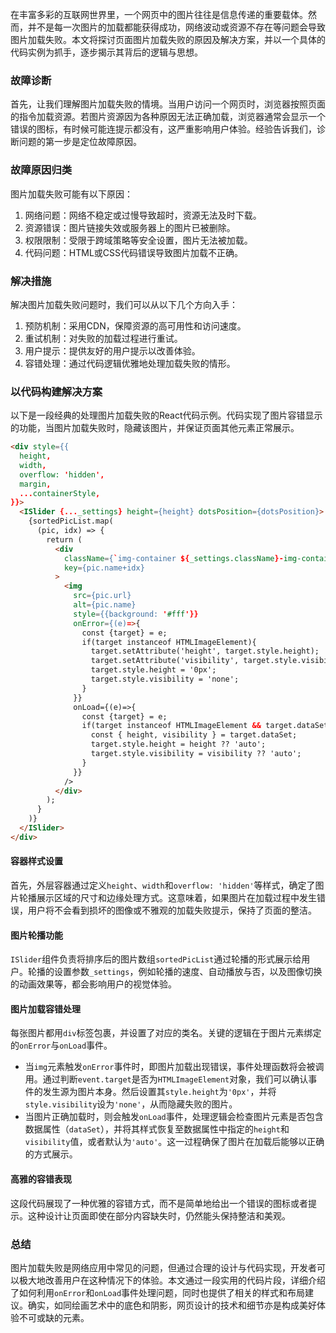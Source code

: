 在丰富多彩的互联网世界里，一个网页中的图片往往是信息传递的重要载体。然而，并不是每一次图片的加载都能获得成功，网络波动或资源不存在等问题会导致图片加载失败。本文将探讨页面图片加载失败的原因及解决方案，并以一个具体的代码实例为抓手，逐步揭示其背后的逻辑与思想。

### 故障诊断

首先，让我们理解图片加载失败的情境。当用户访问一个网页时，浏览器按照页面的指令加载资源。若图片资源因为各种原因无法正确加载，浏览器通常会显示一个错误的图标，有时候可能连提示都没有，这严重影响用户体验。经验告诉我们，诊断问题的第一步是定位故障原因。

### 故障原因归类

图片加载失败可能有以下原因：

1. 网络问题：网络不稳定或过慢导致超时，资源无法及时下载。
2. 资源错误：图片链接失效或服务器上的图片已被删除。
3. 权限限制：受限于跨域策略等安全设置，图片无法被加载。
4. 代码问题：HTML或CSS代码错误导致图片加载不正确。

### 解决措施

解决图片加载失败问题时，我们可以从以下几个方向入手：

1. 预防机制：采用CDN，保障资源的高可用性和访问速度。
2. 重试机制：对失败的加载过程进行重试。
3. 用户提示：提供友好的用户提示以改善体验。
4. 容错处理：通过代码逻辑优雅地处理加载失败的情形。

### 以代码构建解决方案

以下是一段经典的处理图片加载失败的React代码示例。代码实现了图片容错显示的功能，当图片加载失败时，隐藏该图片，并保证页面其他元素正常展示。

```html
<div style={{ 
  height, 
  width, 
  overflow: 'hidden',
  margin,
  ...containerStyle, 
}}>
  <ISlider {..._settings} height={height} dotsPosition={dotsPosition}>
    {sortedPicList.map(
      (pic, idx) => {
        return (
          <div
            className={`img-container ${_settings.className}-img-container`}
            key={pic.name+idx}
          >
            <img 
              src={pic.url} 
              alt={pic.name} 
              style={{background: '#fff'}}
              onError={(e)=>{
                const {target} = e;
                if(target instanceof HTMLImageElement){
                  target.setAttribute('height', target.style.height);
                  target.setAttribute('visibility', target.style.visibility);
                  target.style.height = '0px';
                  target.style.visibility = 'none';
                }
              }}
              onLoad={(e)=>{
                const {target} = e;
                if(target instanceof HTMLImageElement && target.dataSet){
                  const { height, visibility } = target.dataSet;
                  target.style.height = height ?? 'auto';
                  target.style.visibility = visibility ?? 'auto';
                }
              }}
            />
          </div>
        );
      }
    )}
  </ISlider>
</div>
```

#### 容器样式设置

首先，外层容器通过定义`height`、`width`和`overflow: 'hidden'`等样式，确定了图片轮播展示区域的尺寸和边缘处理方式。这意味着，如果图片在加载过程中发生错误，用户将不会看到损坏的图像或不雅观的加载失败提示，保持了页面的整洁。

#### 图片轮播功能

`ISlider`组件负责将排序后的图片数组`sortedPicList`通过轮播的形式展示给用户。轮播的设置参数`_settings`，例如轮播的速度、自动播放与否，以及图像切换的动画效果等，都会影响用户的视觉体验。

#### 图片加载容错处理

每张图片都用`div`标签包裹，并设置了对应的类名。关键的逻辑在于图片元素绑定的`onError`与`onLoad`事件。

- 当`img`元素触发`onError`事件时，即图片加载出现错误，事件处理函数将会被调用。通过判断`event.target`是否为`HTMLImageElement`对象，我们可以确认事件的发生源为图片本身。然后设置其`style.height`为`'0px'`，并将`style.visibility`设为`'none'`，从而隐藏失败的图片。
- 当图片正确加载时，则会触发`onLoad`事件，处理逻辑会检查图片元素是否包含数据属性（`dataSet`），并将其样式恢复至数据属性中指定的`height`和`visibility`值，或者默认为`'auto'`。这一过程确保了图片在加载后能够以正确的方式展示。

#### 高雅的容错表现

这段代码展现了一种优雅的容错方式，而不是简单地给出一个错误的图标或者提示。这种设计让页面即使在部分内容缺失时，仍然能头保持整洁和美观。

### 总结

图片加载失败是网络应用中常见的问题，但通过合理的设计与代码实现，开发者可以极大地改善用户在这种情况下的体验。本文通过一段实用的代码片段，详细介绍了如何利用`onError`和`onLoad`事件处理问题，同时也提供了相关的样式和布局建议。确实，如同绘画艺术中的底色和阴影，网页设计的技术和细节亦是构成美好体验不可或缺的元素。